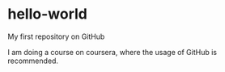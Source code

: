 # hello-world
My first repository on GitHub

I am doing a course on coursera, where the usage of GitHub is recommended.
